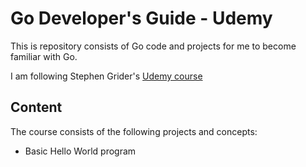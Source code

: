 # Go Developer's Guide - Udemy

This is repository consists of Go code and projects for me to become familiar with Go.

I am following Stephen Grider's [Udemy course](https://www.udemy.com/course/go-the-complete-developers-guide/)

## Content

The course consists of the following projects and concepts:

- Basic Hello World program
